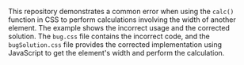 This repository demonstrates a common error when using the `calc()` function in CSS to perform calculations involving the width of another element.  The example shows the incorrect usage and the corrected solution.  The `bug.css` file contains the incorrect code, and the `bugSolution.css` file provides the corrected implementation using JavaScript to get the element's width and perform the calculation.
